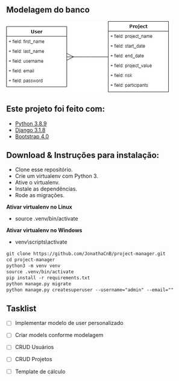 ## Modelagem do banco

![](modelagem-project-manager.jpg)

## Este projeto foi feito com:

* [Python 3.8.9](https://www.python.org/)
* [Django 3.1.8](https://www.djangoproject.com/)
* [Bootstrap 4.0](https://getbootstrap.com/)

## Download & Instruções para instalação:

* Clone esse repositório.
* Crie um virtualenv com Python 3.
* Ative o virtualenv.
* Instale as dependências.
* Rode as migrações.

**Ativar virtualenv no Linux**
* source .venv/bin/activate

**Ativar virtualenv no Windows**
* venv\scripts\activate

```
git clone https://github.com/JonathaCnB/project-manager.git
cd project-manager
python3 -m venv venv
source .venv/bin/activate
pip install -r requirements.txt
python manage.py migrate
python manage.py createsuperuser --username="admin" --email=""
```

## Tasklist

- [ ] Implementar modelo de user personalizado
- [ ] Criar models conforme modelagem
- [ ] CRUD Usuários
- [ ] CRUD Projetos
- [ ] Template de cálculo

